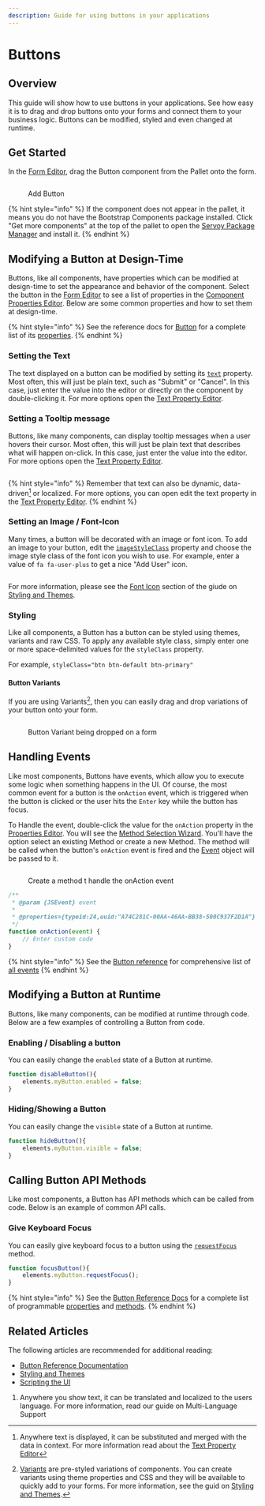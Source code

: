 ```yaml
---
description: Guide for using buttons in your applications
---
```


# Buttons

## Overview

This guide will show how to use buttons in your applications. See how easy it is to drag and drop buttons onto your forms and connect them to your business logic. Buttons can be modified, styled and even changed at runtime.

## Get Started

In the [Form Editor](broken-reference), drag the Button component from the Pallet onto the form.

<figure><img src="../../../../../.gitbook/assets/exampleButton - Add Button (1).gif" alt=""><figcaption><p>Add Button</p></figcaption></figure>

{% hint style="info" %}
If the component does not appear in the pallet, it means you do not have the Bootstrap Components package installed. Click "Get more components" at the top of the pallet to open the [Servoy Package Manager](broken-reference) and install it.
{% endhint %}

## Modifying a Button at Design-Time

Buttons, like all components, have properties which can be modified at design-time to set the appearance and behavior of the component. Select the button in the [Form Editor](broken-reference) to see a list of properties in the [Component Properties Editor](broken-reference). Below are some common properties and how to set them at design-time.

{% hint style="info" %}
See the reference docs for [Button](broken-reference) for a complete list of its [properties](broken-reference).
{% endhint %}

### Setting the Text

The text displayed on a button can be modified by setting its [`text`](broken-reference) property. Most often, this will just be plain text, such as "Submit" or "Cancel". In this case, just enter the value into the editor or directly on the component by double-clicking it. For more options open the [Text Property Editor](broken-reference).

### Setting a Tooltip message

Buttons, like many components, can display tooltip messages when a user hovers their cursor. Most often, this will just be plain text that describes what will happen on-click. In this case, just enter the value into the editor. For more options open the [Text Property Editor](broken-reference).

<figure><img src="../../../../../.gitbook/assets/exampleButton - tooltipText.gif" alt=""><figcaption></figcaption></figure>

{% hint style="info" %}
Remember that text can also be dynamic, data-driven[^1] or localized. For more options, you can open edit the text property in the [Text Property Editor](broken-reference).
{% endhint %}

### Setting an Image / Font-Icon

Many times, a button will be decorated with an image or font icon. To add an image to your button, edit the [`imageStyleClass`](broken-reference) property and choose the image style class of the font icon you wish to use. For example, enter a value of `fa fa-user-plus` to get a nice "Add User" icon.

<figure><img src="../../../../../.gitbook/assets/exampleButton - imageStyleClass.PNG" alt=""><figcaption></figcaption></figure>

For more information, please see the [Font Icon](../../styling-and-themes/font-icons.md) section of the giude on [Styling and Themes](../../styling-and-themes/).

### Styling

Like all components, a Button has a button can be styled using themes, variants and raw CSS. To apply any available style class, simply enter one or more space-delimited values for the `styleClass` property.

<img src="../../../../../.gitbook/assets/image.png" alt="" data-size="original">For example, `styleClass="btn btn-default btn-primary"`

#### Button Variants

If you are using Variants[^2], then you can easily drag and drop variations of your button onto your form.

<figure><img src="../../../../../.gitbook/assets/exampleButton - Variant.gif" alt=""><figcaption><p>Button Variant being dropped on a form</p></figcaption></figure>

## Handling Events

Like most components, Buttons have events, which allow you to execute some logic when something happens in the UI. Of course, the most common event for a button is the `onAction` event, which is triggered when the button is clicked or the user hits the `Enter` key while the button has focus.

To Handle the event, double-click the value for the `onAction` property in the [Properties Editor](broken-reference). You will see the [Method Selection Wizard](broken-reference). You'll have the option select an existing Method or create a new Method. The method will be called when the button's `onAction` event is fired and the [Event](broken-reference) object will be passed to it.

<figure><img src="../../../../../.gitbook/assets/exampleButton - onAction (1).gif" alt=""><figcaption><p>Create a method t handle the onAction event</p></figcaption></figure>

```javascript
/**
 * @param {JSEvent} event
 *
 * @properties={typeid:24,uuid:"A74C281C-00AA-46AA-BB38-500C937F2D1A"}
 */
function onAction(event) {
	// Enter custom code
}
```

{% hint style="info" %}
See the [Button reference](broken-reference) for comprehensive list of [all events](broken-reference)
{% endhint %}

## Modifying a Button at Runtime

Buttons, like many components, can be modified at runtime through code. Below are a few examples of controlling a Button from code.

### Enabling / Disabling a button

You can easily change the `enabled` state of a Button at runtime.

```javascript
function disableButton(){
	elements.myButton.enabled = false;
}
```

### Hiding/Showing a Button

You can easily change the `visible` state of a Button at runtime.

```javascript
function hideButton(){
	elements.myButton.visible = false;
}
```

## Calling Button API Methods

Like most components, a Button has API methods which can be called from code. Below is an example of common API calls.

### Give Keyboard Focus

You can easily give keyboard focus to a button using the [`requestFocus`](broken-reference) method.

```javascript
function focusButton(){
	elements.myButton.requestFocus();
}
```

{% hint style="info" %}
See the [Button Reference Docs](broken-reference) for a complete list of programmable [properties](broken-reference) and [methods](broken-reference).
{% endhint %}

## Related Articles

The following articles are recommended for additional reading:

* [Button Reference Documentation](broken-reference)
* [Styling and Themes](../../styling-and-themes/)
* [Scripting the UI](../../../programming-guide/scripting-the-ui/)

1. Anywhere you show text, it can be translated and localized to the users language. For more information, read our guide on Multi-Language Support

[^1]: Anywhere text is displayed, it can be substituted and merged with the data in context. For more information read about the [Text Property Editor](broken-reference)

[^2]: [Variants](../../styling-and-themes/component-variants.md) are pre-styled variations of components. You can create variants using theme properties and CSS and they will be available to quickly add to your forms. For more information, see the guid on [Styling and Themes](../../styling-and-themes/).
